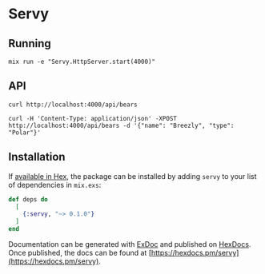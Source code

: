 # Servy

## Running

`mix run -e "Servy.HttpServer.start(4000)"`

## API

`curl http://localhost:4000/api/bears`

`curl -H 'Content-Type: application/json' -XPOST http://localhost:4000/api/bears -d '{"name": "Breezly", "type": "Polar"}'`

## Installation

If [available in Hex](https://hex.pm/docs/publish), the package can be installed
by adding `servy` to your list of dependencies in `mix.exs`:

```elixir
def deps do
  [
    {:servy, "~> 0.1.0"}
  ]
end
```

Documentation can be generated with [ExDoc](https://github.com/elixir-lang/ex_doc)
and published on [HexDocs](https://hexdocs.pm). Once published, the docs can
be found at [https://hexdocs.pm/servy](https://hexdocs.pm/servy).


